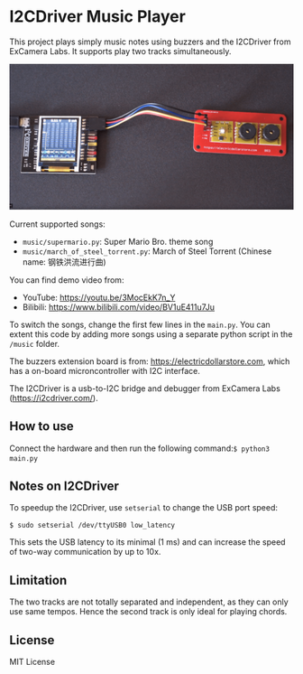 # I2CDriver Music Player

This project plays simply music notes using buzzers and the I2CDriver from ExCamera Labs. It supports play two tracks simultaneously. 

![](iicdriver-music.png)

Current supported songs:

- `music/supermario.py`: Super Mario Bro. theme song
- `music/march_of_steel_torrent.py`: March of Steel Torrent (Chinese name: 钢铁洪流进行曲)

You can find demo video from: 
- YouTube: https://youtu.be/3MocEkK7n_Y
- Bilibili: https://www.bilibili.com/video/BV1uE411u7Ju

To switch the songs, change the first few lines in the `main.py`. You can extent this code by adding more songs using a separate python script in the `/music` folder.

The buzzers extension board is from: https://electricdollarstore.com, which has a on-board microncontroller with I2C interface.

The I2CDriver is a usb-to-I2C bridge and debugger from ExCamera Labs (https://i2cdriver.com/).

## How to use

Connect the hardware and then run the following command:`$ python3 main.py`


## Notes on I2CDriver

To speedup the I2CDriver, use `setserial` to change the USB port speed:

```
$ sudo setserial /dev/ttyUSB0 low_latency
```

This sets the USB latency to its minimal (1 ms) and can increase the speed of two-way communication by up to 10x.


## Limitation
The two tracks are not totally separated and independent, as they can only use same tempos. Hence the second track is only ideal for playing chords.


## License
MIT License

